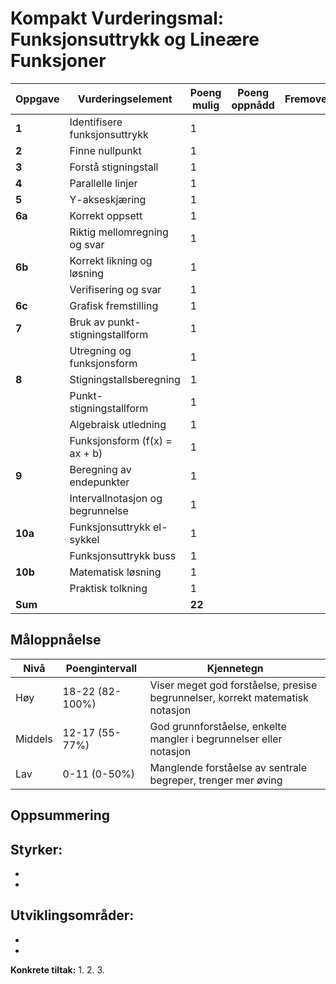 # Kompakt Vurderingsmal: Funksjonsuttrykk og Lineære Funksjoner

| Oppgave | Vurderingselement | Poeng mulig | Poeng oppnådd | Fremovermelding |
|---------|-------------------|-------------|---------------|-----------------|
| **1** | Identifisere funksjonsuttrykk | 1 |   |   |
| **2** | Finne nullpunkt | 1 |   |   |
| **3** | Forstå stigningstall | 1 |   |   |
| **4** | Parallelle linjer | 1 |   |   |
| **5** | Y-akseskjæring | 1 |   |   |
| **6a** | Korrekt oppsett | 1 |   |   |
|        | Riktig mellomregning og svar | 1 |   |   |
| **6b** | Korrekt likning og løsning | 1 |   |   |
|        | Verifisering og svar | 1 |   |   |
| **6c** | Grafisk fremstilling | 1 |   |   |
| **7**  | Bruk av punkt-stigningstallform | 1 |   |   |
|        | Utregning og funksjonsform | 1 |   |   |
| **8**  | Stigningstallsberegning | 1 |   |   |
|        | Punkt-stigningstallform | 1 |   |   |
|        | Algebraisk utledning | 1 |   |   |
|        | Funksjonsform (f(x) = ax + b) | 1 |   |   |
| **9**  | Beregning av endepunkter | 1 |   |   |
|        | Intervallnotasjon og begrunnelse | 1 |   |   |
| **10a**| Funksjonsuttrykk el-sykkel | 1 |   |   |
|        | Funksjonsuttrykk buss | 1 |   |   |
| **10b**| Matematisk løsning | 1 |   |   |
|        | Praktisk tolkning | 1 |   |   |
| **Sum**|                   | **22** |   |   |

## Måloppnåelse
| Nivå | Poengintervall | Kjennetegn |
|------|----------------|------------|
| Høy | 18-22 (82-100%) | Viser meget god forståelse, presise begrunnelser, korrekt matematisk notasjon |
| Middels | 12-17 (55-77%) | God grunnforståelse, enkelte mangler i begrunnelser eller notasjon |
| Lav | 0-11 (0-50%) | Manglende forståelse av sentrale begreper, trenger mer øving |

## Oppsummering
**Styrker:**
- 
- 
- 

**Utviklingsområder:**
- 
- 
- 

**Konkrete tiltak:**
1. 
2. 
3. 